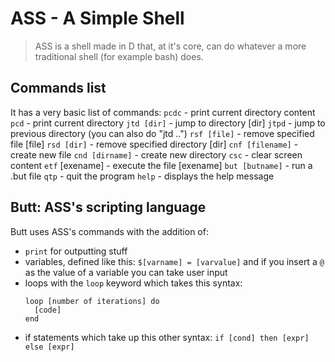 # ASS - A Simple Shell

> ASS is a shell made in D that, at it's core, can do whatever a more traditional shell (for example bash) does.

## Commands list
It has a very basic list of commands:
`pcdc` - print current directory content
`pcd` - print current directory
`jtd [dir]` - jump to directory [dir]
`jtpd` - jump to previous directory (you can also do "jtd ..")
`rsf [file]` - remove specified file [file]
`rsd [dir]` - remove specified directory [dir]
`cnf [filename]` - create new file
`cnd [dirname]` - create new directory
`csc` - clear screen content
`etf` [exename] - execute the file [exename]
`but [butname]` - run a .but file
`qtp` - quit the program
`help` - displays the help message

## Butt: ASS's scripting language

Butt uses ASS's commands with the addition of:
- `print` for outputting stuff
- variables, defined like this: `$[varname] = [varvalue]` and if you insert a `@` as the value of a variable you can take user input
- loops with the `loop` keyword which takes this syntax:
  ```
  loop [number of iterations] do
    [code]
  end
  ```
- if statements which take up this other syntax: `if [cond] then [expr] else [expr]`
